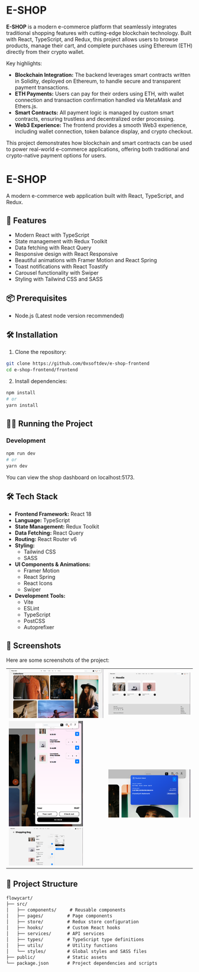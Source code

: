 # E-SHOP

**E-SHOP** is a modern e-commerce platform that seamlessly integrates traditional shopping features with cutting-edge blockchain technology. Built with React, TypeScript, and Redux, this project allows users to browse products, manage their cart, and complete purchases using Ethereum (ETH) directly from their crypto wallet. 

Key highlights:
- **Blockchain Integration:** The backend leverages smart contracts written in Solidity, deployed on Ethereum, to handle secure and transparent payment transactions.
- **ETH Payments:** Users can pay for their orders using ETH, with wallet connection and transaction confirmation handled via MetaMask and Ethers.js.
- **Smart Contracts:** All payment logic is managed by custom smart contracts, ensuring trustless and decentralized order processing.
- **Web3 Experience:** The frontend provides a smooth Web3 experience, including wallet connection, token balance display, and crypto checkout.

This project demonstrates how blockchain and smart contracts can be used to power real-world e-commerce applications, offering both traditional and crypto-native payment options for users.

# E-SHOP

A modern e-commerce web application built with React, TypeScript, and Redux.

## 🚀 Features

- Modern React with TypeScript
- State management with Redux Toolkit
- Data fetching with React Query
- Responsive design with React Responsive
- Beautiful animations with Framer Motion and React Spring
- Toast notifications with React Toastify
- Carousel functionality with Swiper
- Styling with Tailwind CSS and SASS

## 📦 Prerequisites

- Node.js (Latest node version recommended)

## 🛠️ Installation

1. Clone the repository:
```bash
git clone https://github.com/0xsoftdev/e-shop-frontend
cd e-shop-frontend/frontend
```

2. Install dependencies:
```bash
npm install
# or
yarn install
```

## 🏃‍♂️ Running the Project

### Development
```bash
npm run dev
# or
yarn dev
```
You can view the shop dashboard on localhost:5173.

## 🛠️ Tech Stack

- **Frontend Framework:** React 18
- **Language:** TypeScript
- **State Management:** Redux Toolkit
- **Data Fetching:** React Query
- **Routing:** React Router v6
- **Styling:** 
  - Tailwind CSS
  - SASS
- **UI Components & Animations:**
  - Framer Motion
  - React Spring
  - React Icons
  - Swiper
- **Development Tools:**
  - Vite
  - ESLint
  - TypeScript
  - PostCSS
  - Autoprefixer


## 📸 Screenshots

Here are some screenshots of the project:


<div align="center">
  <table>
    <tr>
      <td><img src="frontend/public/screenshoots/HomePage.png" alt="Home Page" width="350" /></td>
      <td><img src="frontend/public/screenshoots/ProductsPage.png" alt="Products Page" width="350" /></td>
    </tr>
    <tr>
      <td>
        <img src="frontend/public/screenshoots/CartIcon.png" alt="Cart Icon" width="200" />
        <img src="frontend/public/screenshoots/CartPayed.png" alt="Cart Payed" width="200" />
      </td>
      <td><img src="frontend/public/screenshoots/CryptoWallet.png" alt="Crypto Wallet" width="350" /></td>
    </tr>
  </table>
</div>

## 📝 Project Structure

```
flowycart/
├── src/
│   ├── components/     # Reusable components
│   ├── pages/         # Page components
│   ├── store/         # Redux store configuration
│   ├── hooks/         # Custom React hooks
│   ├── services/      # API services
│   ├── types/         # TypeScript type definitions
│   ├── utils/         # Utility functions
│   └── styles/        # Global styles and SASS files
├── public/            # Static assets
└── package.json       # Project dependencies and scripts
```